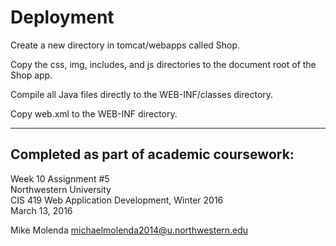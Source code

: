 # Deployment

Create a new directory in tomcat/webapps called Shop.

Copy the css, img, includes, and js directories to the document root of the Shop app.

Compile all Java files directly to the WEB-INF/classes directory.

Copy web.xml to the WEB-INF directory.

---

## Completed as part of academic coursework:

Week 10 Assignment \#5  
Northwestern University  
CIS 419 Web Application Development, Winter 2016  
March 13, 2016  

Mike Molenda
michaelmolenda2014@u.northwestern.edu   
